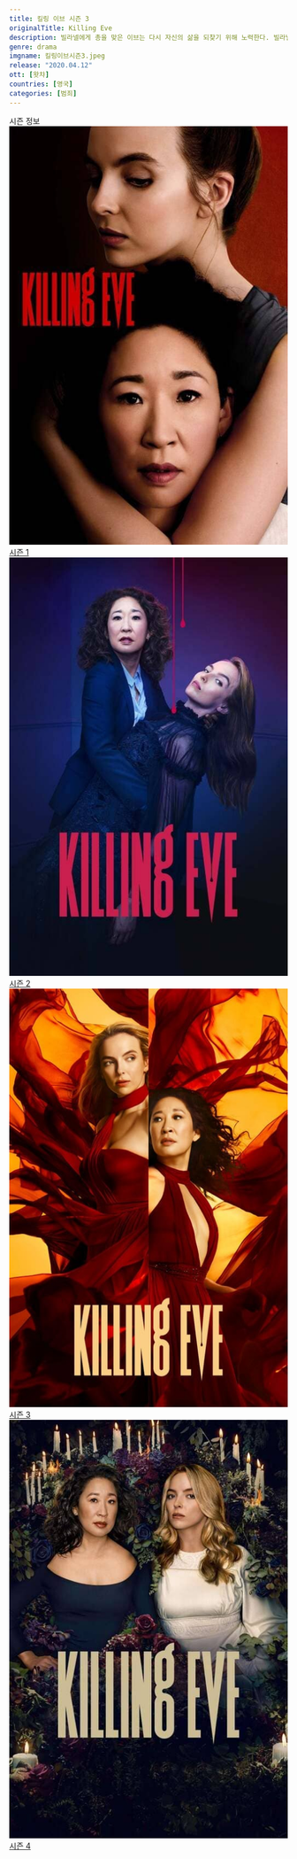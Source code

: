 ```yaml
---
title: 킬링 이브 시즌 3
originalTitle: Killing Eve
description: 빌라넬에게 총을 맞은 이브는 다시 자신의 삶을 되찾기 위해 노력한다. 빌라넬도 그녀의 오랜 적을 만나기 위해 계속해서 움직인다. 캐롤린은 직장에서 힘을 잃게 되고 케니는 트웰브에 대한 조사를 멈출 수 없다.
genre: drama
imgname: 킬링이브시즌3.jpeg
release: "2020.04.12"
ott: [왓챠]
countries: [영국]
categories: [범죄]
---
```


<div class="title bold">시즌 정보</div>

<div class="season-list">
<div class="item">
<a href="https://lesflix.github.io/drama/킬링이브시즌1" >
<img src="/poster/킬링이브시즌1.jpeg" alt="킬링이브시즌1 포스터 ">
시즌 1</a>
</div>

<div class="item">
<a href="https://lesflix.github.io/drama/킬링이브시즌2" >
<img src="/poster/킬링이브시즌2.jpeg" alt="킬링이브시즌2 포스터 ">
시즌 2</a>
</div>

<div class="item">
<a href="https://lesflix.github.io/drama/킬링이브시즌3" >
<img src="/poster/킬링이브시즌3.jpeg" alt="킬링이브시즌3 포스터 ">
시즌 3</a>
</div>

<div class="item">
<a href="https://lesflix.github.io/drama/킬링이브시즌4" >
<img src="/poster/킬링이브시즌4.jpeg" alt="킬링이브시즌4 포스터 ">
시즌 4</a>
</div>
</div>
